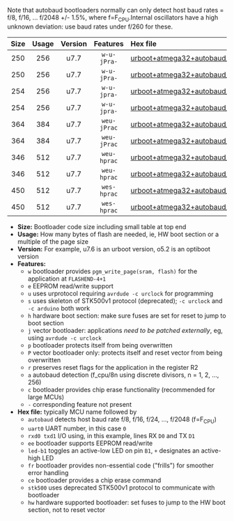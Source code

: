 Note that autobaud bootloaders normally can only detect host baud rates = f/8, f/16, ... f/2048 +/- 1.5%, where f=F<sub>CPU</sub>.Internal oscillators have a high unknown deviation: use baud rates under f/260 for these.

|Size|Usage|Version|Features|Hex file|
|:-:|:-:|:-:|:-:|:--|
|250|256|u7.7|`w-u-jPra-`|[urboot+atmega32+autobaud_uart0_rxd0_txd1_led+b0.hex](https://raw.githubusercontent.com/stefanrueger/urboot.hex/main/cores/mightycore/atmega32/autobaud/urboot+atmega32+autobaud_uart0_rxd0_txd1_led+b0.hex)|
|250|256|u7.7|`w-u-jPra-`|[urboot+atmega32+autobaud_uart0_rxd0_txd1_led+b7.hex](https://raw.githubusercontent.com/stefanrueger/urboot.hex/main/cores/mightycore/atmega32/autobaud/urboot+atmega32+autobaud_uart0_rxd0_txd1_led+b7.hex)|
|254|256|u7.7|`w-u-jpra-`|[urboot+atmega32+autobaud_uart0_rxd0_txd1_led+b0_fr.hex](https://raw.githubusercontent.com/stefanrueger/urboot.hex/main/cores/mightycore/atmega32/autobaud/urboot+atmega32+autobaud_uart0_rxd0_txd1_led+b0_fr.hex)|
|254|256|u7.7|`w-u-jpra-`|[urboot+atmega32+autobaud_uart0_rxd0_txd1_led+b7_fr.hex](https://raw.githubusercontent.com/stefanrueger/urboot.hex/main/cores/mightycore/atmega32/autobaud/urboot+atmega32+autobaud_uart0_rxd0_txd1_led+b7_fr.hex)|
|364|384|u7.7|`weu-jPrac`|[urboot+atmega32+autobaud_uart0_rxd0_txd1_ee_led+b0_fr_ce.hex](https://raw.githubusercontent.com/stefanrueger/urboot.hex/main/cores/mightycore/atmega32/autobaud/urboot+atmega32+autobaud_uart0_rxd0_txd1_ee_led+b0_fr_ce.hex)|
|364|384|u7.7|`weu-jPrac`|[urboot+atmega32+autobaud_uart0_rxd0_txd1_ee_led+b7_fr_ce.hex](https://raw.githubusercontent.com/stefanrueger/urboot.hex/main/cores/mightycore/atmega32/autobaud/urboot+atmega32+autobaud_uart0_rxd0_txd1_ee_led+b7_fr_ce.hex)|
|346|512|u7.7|`weu-hprac`|[urboot+atmega32+autobaud_uart0_rxd0_txd1_ee_led+b0_fr_ce_hw.hex](https://raw.githubusercontent.com/stefanrueger/urboot.hex/main/cores/mightycore/atmega32/autobaud/urboot+atmega32+autobaud_uart0_rxd0_txd1_ee_led+b0_fr_ce_hw.hex)|
|346|512|u7.7|`weu-hprac`|[urboot+atmega32+autobaud_uart0_rxd0_txd1_ee_led+b7_fr_ce_hw.hex](https://raw.githubusercontent.com/stefanrueger/urboot.hex/main/cores/mightycore/atmega32/autobaud/urboot+atmega32+autobaud_uart0_rxd0_txd1_ee_led+b7_fr_ce_hw.hex)|
|450|512|u7.7|`wes-hprac`|[urboot+atmega32+autobaud_uart0_rxd0_txd1_ee_led+b0_fr_ce_stk500_hw.hex](https://raw.githubusercontent.com/stefanrueger/urboot.hex/main/cores/mightycore/atmega32/autobaud/urboot+atmega32+autobaud_uart0_rxd0_txd1_ee_led+b0_fr_ce_stk500_hw.hex)|
|450|512|u7.7|`wes-hprac`|[urboot+atmega32+autobaud_uart0_rxd0_txd1_ee_led+b7_fr_ce_stk500_hw.hex](https://raw.githubusercontent.com/stefanrueger/urboot.hex/main/cores/mightycore/atmega32/autobaud/urboot+atmega32+autobaud_uart0_rxd0_txd1_ee_led+b7_fr_ce_stk500_hw.hex)|

- **Size:** Bootloader code size including small table at top end
- **Usage:** How many bytes of flash are needed, ie, HW boot section or a multiple of the page size
- **Version:** For example, u7.6 is an urboot version, o5.2 is an optiboot version
- **Features:**
  + `w` bootloader provides `pgm_write_page(sram, flash)` for the application at `FLASHEND-4+1`
  + `e` EEPROM read/write support
  + `u` uses urprotocol requiring `avrdude -c urclock` for programming
  + `s` uses skeleton of STK500v1 protocol (deprecated); `-c urclock` and `-c arduino` both work
  + `h` hardware boot section: make sure fuses are set for reset to jump to boot section
  + `j` vector bootloader: applications *need to be patched externally*, eg, using `avrdude -c urclock`
  + `p` bootloader protects itself from being overwritten
  + `P` vector bootloader only: protects itself and reset vector from being overwritten
  + `r` preserves reset flags for the application in the register R2
  + `a` autobaud detection (f_cpu/8n using discrete divisors, n = 1, 2, ..., 256)
  + `c` bootloader provides chip erase functionality (recommended for large MCUs)
  + `-` corresponding feature not present
- **Hex file:** typically MCU name followed by
  + `autobaud` detects host baud rate f/8, f/16, f/24, ..., f/2048 (f=F<sub>CPU</sub>)
  + `uart0` UART number, in this case `0`
  + `rxd0 txd1` I/O using, in this example, lines RX `D0` and TX `D1`
  + `ee` bootloader supports EEPROM read/write
  + `led-b1` toggles an active-low LED on pin `B1`, `+` designates an active-high LED
  + `fr` bootloader provides non-essential code ("frills") for smoother error handling
  + `ce` bootloader provides a chip erase command
  + `stk500` uses deprecated STK500v1 protocol to communicate with bootloader
  + `hw` hardware supported bootloader: set fuses to jump to the HW boot section, not to reset vector
